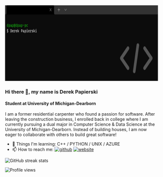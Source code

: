 <!--
**d-pap/d-pap** is a ✨ _special_ ✨ repository because its `README.md` (this file) appears on your GitHub profile.

Here are some ideas to get you started:

- 🔭 I’m currently working on ...
- 🌱 I’m currently learning ...
- 👯 I’m looking to collaborate on ...
- 🤔 I’m looking for help with ...
- 💬 Ask me about ...
- 📫 How to reach me: ...
- 😄 Pronouns: ...
- ⚡ Fun fact: ...
-->
<p align="center">
  <img width="700" height="250" src="https://github.com/d-pap/d-pap/blob/main/readme-header.png">
</p>

### Hi there 👋, my name is Derek Papierski
#### Student at University of Michigan-Dearborn



I am a former residential carpenter who found a passion for software. After leaving the construction business, I enrolled back in college where I am currently pursuing a dual major in Computer Science & Data Science at the University of Michigan-Dearborn. Instead of building houses, I am now eager to collaborate with others to build great software!


- 🌱 Things I'm learning: C++ / PYTHON / UNIX / AZURE
- 📫 How to reach me:
[<img src='https://cdn.jsdelivr.net/npm/simple-icons@3.0.1/icons/github.svg' alt='github' height='40'>](https://github.com/d-pap)  [<img src='https://cdn.jsdelivr.net/npm/simple-icons@3.0.1/icons/icloud.svg' alt='website' height='40'>](https://www.derekpap.com)  

![GitHub streak stats](https://github-readme-streak-stats.herokuapp.com/?user=d-pap)  

![Profile views](https://gpvc.arturio.dev/d-pap)  
